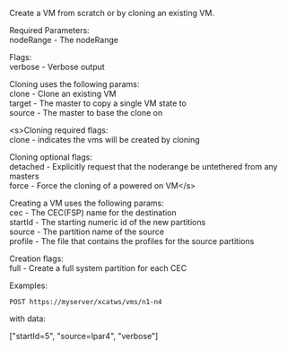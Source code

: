 Create a VM from scratch or by cloning an existing VM.  
  
Required Parameters:  
nodeRange - The nodeRange  
  
Flags:  
verbose - Verbose output  
  
Cloning uses the following params:  
clone - Clone an existing VM  
target - The master to copy a single VM state to  
source - The master to base the clone on  
  
&lt;s&gt;Cloning required flags:  
clone - indicates the vms will be created by cloning  
  
Cloning optional flags:  
detached - Explicitly request that the noderange be untethered from any masters  
force - Force the cloning of a powered on VM&lt;/s&gt;  
  
Creating a VM uses the following params:  
cec - The CEC(FSP) name for the destination  
startId - The starting numeric id of the new partitions  
source - The partition name of the source  
profile - The file that contains the profiles for the source partitions  
  
Creation flags:  
full - Create a full system partition for each CEC  
  
Examples:  

    
    POST https://myserver/xcatws/vms/n1-n4

  


  
with data:  
  
["startId=5", "source=lpar4", "verbose"] 
